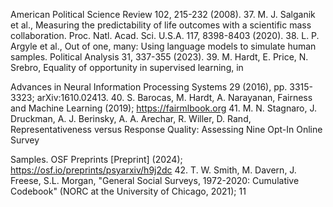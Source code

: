 American Political Science Review 102, 215-232 (2008). 37. M. J. Salganik et al., Measuring the predictability of life outcomes with a scientific mass collaboration. Proc. Natl. Acad. Sci. U.S.A. 117, 8398-8403 (2020). 38. L. P. Argyle et al., Out of one, many: Using language models to simulate human samples. Political Analysis 31, 337-355 (2023). 39. M. Hardt, E. Price, N. Srebro, Equality of opportunity in supervised learning, in

Advances in Neural Information Processing Systems 29 (2016), pp. 3315-3323; arXiv:1610.02413. 40. S. Barocas, M. Hardt, A. Narayanan, Fairness and Machine Learning (2019); https://fairmlbook.org 41. M. N. Stagnaro, J. Druckman, A. J. Berinsky, A. A. Arechar, R. Willer, D. Rand, Representativeness versus Response Quality: Assessing Nine Opt-In Online Survey

Samples. OSF Preprints [Preprint] (2024); https://osf.io/preprints/psyarxiv/h9j2dc 42. T. W. Smith, M. Davern, J. Freese, S.L. Morgan, "General Social Surveys, 1972-2020: Cumulative Codebook" (NORC at the University of Chicago, 2021); 11